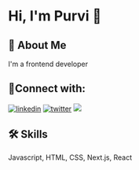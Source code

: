 
# Hi, I'm Purvi 👋


## 🚀 About Me
I'm a frontend developer


## 🔗Connect with:
[![linkedin](https://img.shields.io/badge/linkedin-0A66C2?style=for-the-badge&logo=linkedin&logoColor=white)](www.linkedin.com/in/sleepycornflake)
[![twitter](https://img.shields.io/badge/twitter-1DA1F2?style=for-the-badge&logo=twitter&logoColor=white)](https://x.com/Sleepycornflake)
[![](https://img.shields.io/badge/Discord-5865F2?style=for-the-badge&logo=discord&logoColor=white)](https://discord.gg/9XSGEMSW)


## 🛠 Skills
Javascript, HTML, CSS, Next.js, React
